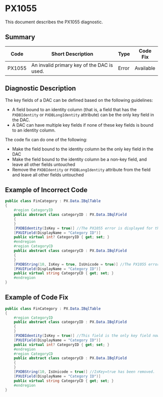 # PX1055
This document describes the PX1055 diagnostic.

## Summary

| Code   | Short Description                          | Type  | Code Fix  | 
| ------ | ------------------------------------------ | ----- | --------- | 
| PX1055 | An invalid primary key of the DAC is used. | Error | Available | 

## Diagnostic Description
The key fields of a DAC can be defined based on the following guidelines:

 - A field bound to an identity column (that is, a field that has the `PXDBIdentity` or `PXDBLongIdentity` attribute) can be the only key field in the DAC.
 - A DAC can have multiple key fields if none of these key fields is bound to an identity column.

The code fix can do one of the following:

 - Make the field bound to the identity column be the only key field in the DAC
 - Make the field bound to the identity column be a non-key field, and leave all other fields untouched
 - Remove the `PXDBIdentity` or `PXDBLongIdentity` attribute from the field and leave all other fields untouched

## Example of Incorrect Code

```C#
public class FinCategory : PX.Data.IBqlTable
{
    #region CategoryID
    public abstract class categoryID : PX.Data.IBqlField
    {
    }
    [PXDBIdentity(IsKey = true)] //The PX1055 error is displayed for this line.
    [PXUIField(DisplayName = "Category ID")]
    public virtual int? CategoryID { get; set; }
    #endregion
    #region CategoryCD
    public abstract class categoryCD : PX.Data.IBqlField
    {
    }
    [PXDBString(10, IsKey = true, IsUnicode = true)] //The PX1055 error is displayed for this line.
    [PXUIField(DisplayName = "Category ID")]
    public virtual string CategoryCD { get; set; }
    #endregion    
}
```

## Example of Code Fix

```C#
public class FinCategory : PX.Data.IBqlTable
{
    #region CategoryID
    public abstract class categoryID : PX.Data.IBqlField
    {
    }
    [PXDBIdentity(IsKey = true)] //This field is the only key field now.
    [PXUIField(DisplayName = "Category ID")]
    public virtual int? CategoryID { get; set; }
    #endregion
    #region CategoryCD
    public abstract class categoryCD : PX.Data.IBqlField
    {
    }
    [PXDBString(10, IsUnicode = true)] //IsKey=true has been removed.
    [PXUIField(DisplayName = "Category ID")]
    public virtual string CategoryCD { get; set; }
    #endregion    
}
```